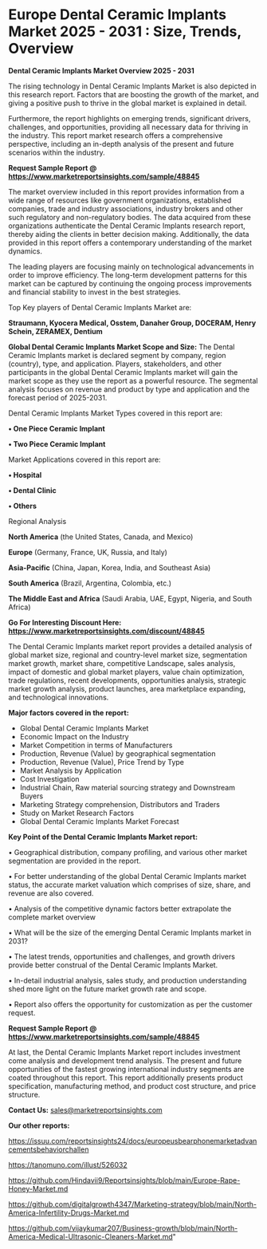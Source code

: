 # Europe Dental Ceramic Implants Market 2025 - 2031 : Size, Trends, Overview

<Strong> Dental Ceramic Implants Market Overview 2025 - 2031</strong>

The rising technology in Dental Ceramic Implants Market is also depicted in this research report. Factors that are boosting the growth of the market, and giving a positive push to thrive in the global market is explained in detail.

Furthermore, the report highlights on emerging trends, significant drivers, challenges, and opportunities, providing all necessary data for thriving in the industry. This report market research offers a comprehensive perspective, including an in-depth analysis of the present and future scenarios within the industry.

<strong>Request Sample Report @ <a href=https://www.marketreportsinsights.com/sample/48845>https://www.marketreportsinsights.com/sample/48845</a></strong>

The market overview included in this report provides information from a wide range of resources like government organizations, established companies, trade and industry associations, industry brokers and other such regulatory and non-regulatory bodies. The data acquired from these organizations authenticate the Dental Ceramic Implants research report, thereby aiding the clients in better decision making. Additionally, the data provided in this report offers a contemporary understanding of the market dynamics.

The leading players are focusing mainly on technological advancements in order to improve efficiency. The long-term development patterns for this market can be captured by continuing the ongoing process improvements and financial stability to invest in the best strategies.

Top Key players of Dental Ceramic Implants Market are:

<strong>Straumann, Kyocera Medical, Osstem, Danaher Group, DOCERAM, Henry Schein, ZERAMEX, Dentium</strong>

<strong><b>Global Dental Ceramic Implants Market Scope and Size:</b></strong>
The Dental Ceramic Implants market is declared segment by company, region (country), type, and application. Players, stakeholders, and other participants in the global Dental Ceramic Implants market will gain the market scope as they use the report as a powerful resource. The segmental analysis focuses on revenue and product by type and application and the forecast period of 2025-2031.

Dental Ceramic Implants Market Types covered in this report are:

<strong>•  One Piece Ceramic Implant

•  Two Piece Ceramic Implant</strong>

Market Applications covered in this report are:

<strong>•  Hospital

•  Dental Clinic

•  Others</strong> 

Regional Analysis

<strong>North America</strong> (the United States, Canada, and Mexico)

<strong>Europe</strong> (Germany, France, UK, Russia, and Italy)

<strong>Asia-Pacific</strong> (China, Japan, Korea, India, and Southeast Asia)

<strong>South America</strong> (Brazil, Argentina, Colombia, etc.)

<strong>The Middle East and Africa</strong> (Saudi Arabia, UAE, Egypt, Nigeria, and South Africa)

<strong>Go For Interesting Discount Here: <a href=https://www.marketreportsinsights.com/discount/48845>https://www.marketreportsinsights.com/discount/48845</a></strong>

The Dental Ceramic Implants market report provides a detailed analysis of global market size, regional and country-level market size, segmentation market growth, market share, competitive Landscape, sales analysis, impact of domestic and global market players, value chain optimization, trade regulations, recent developments, opportunities analysis, strategic market growth analysis, product launches, area marketplace expanding, and technological innovations.

<strong><b>Major factors covered in the report:</b></strong>
<ul>
  <li>Global Dental Ceramic Implants Market </li>
  <li>Economic Impact on the Industry</li>
  <li>Market Competition in terms of Manufacturers</li>
  <li>Production, Revenue (Value) by geographical segmentation</li>
  <li>Production, Revenue (Value), Price Trend by Type</li>
  <li>Market Analysis by Application</li>
  <li>Cost Investigation</li>
  <li>Industrial Chain, Raw material sourcing strategy and Downstream Buyers</li>
  <li>Marketing Strategy comprehension, Distributors and Traders</li>
  <li>Study on Market Research Factors</li>
  <li>Global Dental Ceramic Implants Market Forecast</li>
</ul>

<strong><b>Key Point of the Dental Ceramic Implants Market report:</b></strong>

• Geographical distribution, company profiling, and various other market segmentation are provided in the report.

• For better understanding of the global Dental Ceramic Implants market status, the accurate market valuation which comprises of size, share, and revenue are also covered.

• Analysis of the competitive dynamic factors better extrapolate the complete market overview

• What will be the size of the emerging Dental Ceramic Implants market in 2031?

• The latest trends, opportunities and challenges, and growth drivers provide better construal of the Dental Ceramic Implants Market.

• In-detail industrial analysis, sales study, and production understanding shed more light on the future market growth rate and scope.

• Report also offers the opportunity for customization as per the customer request.

<strong>Request Sample Report @ <a href=https://www.marketreportsinsights.com/sample/48845>https://www.marketreportsinsights.com/sample/48845</a></strong>

At last, the Dental Ceramic Implants Market report includes investment come analysis and development trend analysis. The present and future opportunities of the fastest growing international industry segments are coated throughout this report. This report additionally presents product specification, manufacturing method, and product cost structure, and price structure.

<strong>Contact Us:</strong>
sales@marketreportsinsights.com

<strong>Our other reports:</strong>

<a href=https://issuu.com/reportsinsights24/docs/europeusbearphonemarketadvancementsbehaviorchallen>https://issuu.com/reportsinsights24/docs/europeusbearphonemarketadvancementsbehaviorchallen</a>

<a href=https://tanomuno.com/illust/526032>https://tanomuno.com/illust/526032</a>

<a href=https://github.com/Hindavii9/Reportsinsights/blob/main/Europe-Rape-Honey-Market.md>https://github.com/Hindavii9/Reportsinsights/blob/main/Europe-Rape-Honey-Market.md</a>

<a href=https://github.com/digitalgrowth4347/Marketing-strategy/blob/main/North-America-Infertility-Drugs-Market.md>https://github.com/digitalgrowth4347/Marketing-strategy/blob/main/North-America-Infertility-Drugs-Market.md</a>

<a href=https://github.com/vijaykumar207/Business-growth/blob/main/North-America-Medical-Ultrasonic-Cleaners-Market.md>https://github.com/vijaykumar207/Business-growth/blob/main/North-America-Medical-Ultrasonic-Cleaners-Market.md</a>"
